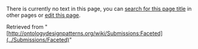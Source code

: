 There is currently no text in this page, you can [search for this page title](http://ontologydesignpatterns.org/wiki/Special:Search/Faceted "Special:Search/Faceted") in other pages or [edit this page](http://ontologydesignpatterns.org/wiki/index.php?title=Submissions:Faceted&action=edit "http://ontologydesignpatterns.org/wiki/index.php?title=Submissions:Faceted&action=edit").






Retrieved from "[http://ontologydesignpatterns.org/wiki/Submissions:Faceted](../Submissions/Faceted)"